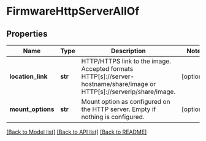 # FirmwareHttpServerAllOf

## Properties
Name | Type | Description | Notes
------------ | ------------- | ------------- | -------------
**location_link** | **str** | HTTP/HTTPS link to the image. Accepted formats HTTP[s]://server-hostname/share/image or HTTP[s]://serverip/share/image.   | [optional] 
**mount_options** | **str** | Mount option as configured on the HTTP server. Empty if nothing is configured.    | [optional] 

[[Back to Model list]](../README.md#documentation-for-models) [[Back to API list]](../README.md#documentation-for-api-endpoints) [[Back to README]](../README.md)



